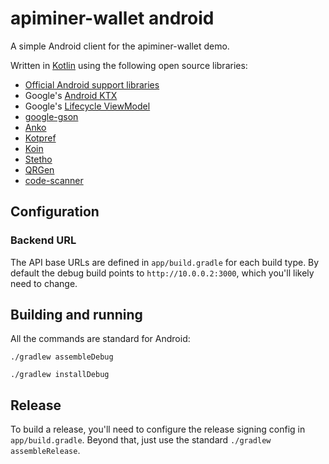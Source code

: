 # apiminer-wallet android

A simple Android client for the apiminer-wallet demo.

Written in [Kotlin](https://kotlinlang.org/) using the following open source libraries:

* [Official Android support libraries](https://developer.android.com/topic/libraries/support-library/)
* Google's [Android KTX](https://developer.android.com/kotlin/ktx)
* Google's [Lifecycle ViewModel](https://developer.android.com/reference/android/arch/lifecycle/ViewModel)
* [google-gson](https://github.com/google/gson)
* [Anko](https://github.com/Kotlin/anko)
* [Kotpref](https://github.com/chibatching/Kotpref)
* [Koin](https://insert-koin.io/)
* [Stetho](http://facebook.github.io/stetho/)
* [QRGen](https://github.com/kenglxn/QRGen)
* [code-scanner](https://github.com/yuriy-budiyev/code-scanner)

## Configuration

### Backend URL

The API base URLs are defined in `app/build.gradle` for each build type. By default
the debug build points to `http://10.0.0.2:3000`, which you'll likely need to change.

## Building and running

All the commands are standard for Android:

```
./gradlew assembleDebug
```

```
./gradlew installDebug
```

## Release

To build a release, you'll need to configure the release signing config in `app/build.gradle`.
Beyond that, just use the standard `./gradlew assembleRelease`.
